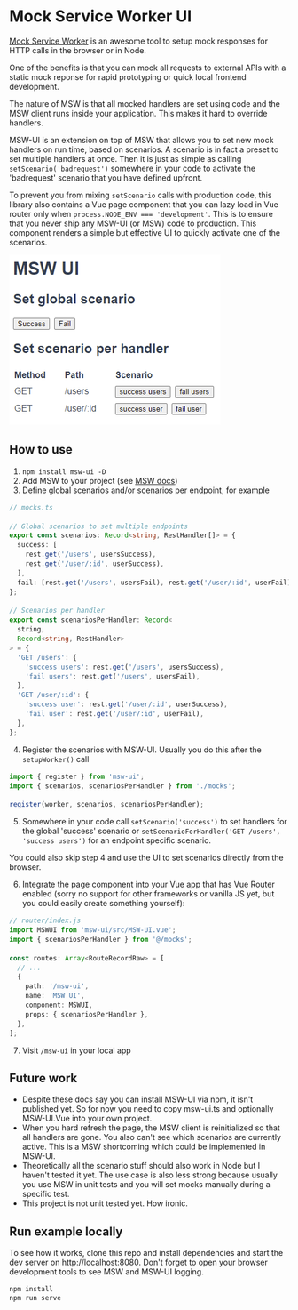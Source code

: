 # Mock Service Worker UI

[Mock Service Worker](https://mswjs.io) is an awesome tool to setup mock responses for HTTP calls in the browser or in Node.

One of the benefits is that you can mock all requests to external APIs with a static mock reponse for rapid prototyping or quick local frontend development.

The nature of MSW is that all mocked handlers are set using code and the MSW client runs inside your application. This makes it hard to override handlers.

MSW-UI is an extension on top of MSW that allows you to set new mock handlers on run time, based on scenarios. A scenario is in fact a preset to set multiple handlers at once.
Then it is just as simple as calling `setScenario('badrequest')` somewhere in your code to activate the 'badrequest' scenario that you have defined upfront.

To prevent you from mixing `setScenario` calls with production code, this library also contains a Vue page component that you can lazy load in Vue router only when `process.NODE_ENV === 'development'`. This is to ensure that you never ship any MSW-UI (or MSW) code to production.
This component renders a simple but effective UI to quickly activate one of the scenarios.

![MSW-UI](./msw-ui.png)

## How to use

1. `npm install msw-ui -D`
2. Add MSW to your project (see [MSW docs](https://mswjs.io/docs/getting-started/integrate/browser))
3. Define global scenarios and/or scenarios per endpoint, for example

```typescript
// mocks.ts

// Global scenarios to set multiple endpoints
export const scenarios: Record<string, RestHandler[]> = {
  success: [
    rest.get('/users', usersSuccess),
    rest.get('/user/:id', userSuccess),
  ],
  fail: [rest.get('/users', usersFail), rest.get('/user/:id', userFail)],
};

// Scenarios per handler
export const scenariosPerHandler: Record<
  string,
  Record<string, RestHandler>
> = {
  'GET /users': {
    'success users': rest.get('/users', usersSuccess),
    'fail users': rest.get('/users', usersFail),
  },
  'GET /user/:id': {
    'success user': rest.get('/user/:id', userSuccess),
    'fail user': rest.get('/user/:id', userFail),
  },
};
```

4. Register the scenarios with MSW-UI. Usually you do this after the `setupWorker()` call

```typescript
import { register } from 'msw-ui';
import { scenarios, scenariosPerHandler } from './mocks';

register(worker, scenarios, scenariosPerHandler);
```

5. Somewhere in your code call `setScenario('success')` to set handlers for the global 'success' scenario or `setScenarioForHandler('GET /users', 'success users')` for an endpoint specific scenario.

You could also skip step 4 and use the UI to set scenarios directly from the browser.

6. Integrate the page component into your Vue app that has Vue Router enabled (sorry no support for other frameworks or vanilla JS yet, but you could easily create something yourself):

```typescript
// router/index.js
import MSWUI from 'msw-ui/src/MSW-UI.vue';
import { scenariosPerHandler } from '@/mocks';

const routes: Array<RouteRecordRaw> = [
  // ...
  {
    path: '/msw-ui',
    name: 'MSW UI',
    component: MSWUI,
    props: { scenariosPerHandler },
  },
];
```

7. Visit `/msw-ui` in your local app

## Future work

- Despite these docs say you can install MSW-UI via npm, it isn't published yet. So for now you need to copy msw-ui.ts and optionally MSW-UI.Vue into your own project.
- When you hard refresh the page, the MSW client is reinitialized so that all handlers are gone. You also can't see which scenarios are currently active. This is a MSW shortcoming which could be implemented in MSW-UI.
- Theoretically all the scenario stuff should also work in Node but I haven't tested it yet. The use case is also less strong because usually you use MSW in unit tests and you will set mocks manually during a specific test.
- This project is not unit tested yet. How ironic.

## Run example locally

To see how it works, clone this repo and install dependencies and start the dev server on http://localhost:8080.
Don't forget to open your browser development tools to see MSW and MSW-UI logging.

```
npm install
npm run serve
```
